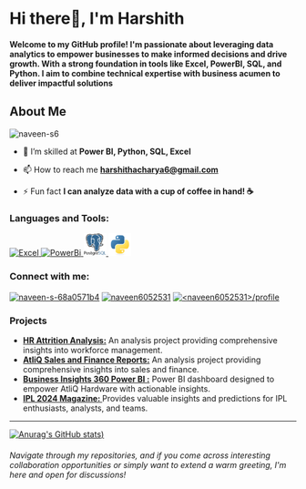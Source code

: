 <h1 style="text-align: left;">Hi there👋, I'm Harshith</h1>

<h4>Welcome to my GitHub profile! I'm passionate about leveraging data analytics to empower businesses to make informed decisions and drive growth. With a strong foundation in tools like Excel, PowerBI, SQL, and Python. I aim to combine technical expertise with business acumen to deliver impactful solutions</h4>

<h2 style="text-align: left;">About Me</h2>

<p align="left"> <img src="https://komarev.com/ghpvc/?username=naveen-s6&label=Profile%20views&color=0e75b6&style=flat" alt="naveen-s6" /> </p>

- 🌱 I’m skilled at **Power BI, Python, SQL, Excel**

- 📫 How to reach me **harshithacharya6@gmail.com**

- ⚡ Fun fact **I can analyze data with a cup of coffee in hand! ☕️**

<h3 align="left">Languages and Tools:</h3>
<p align="left"> <a href="https://www.microsoft.com/en-in/microsoft-365/excel" target="_blank" rel="noreferrer"> <img src="https://cdn1.iconfinder.com/data/icons/famous-brand-apps/100/_-04-512.png" alt="Excel" width="40" height="40"/> </a> 
        <a href="https://powerbi.microsoft.com/en-au/" target="_blank" rel="noreferrer"> <img src="https://logos-world.net/wp-content/uploads/2022/02/Microsoft-Power-BI-Symbol.png" alt="PowerBi" width="40" height="40"/> </a>
  </a> <a href="https://www.postgresql.org" target="_blank" rel="noreferrer"> <img src="https://raw.githubusercontent.com/devicons/devicon/master/icons/postgresql/postgresql-original-wordmark.svg" alt="postgresql" width="40" height="40"/> </a>
  </a> <a href="https://www.python.org" target="_blank" rel="noreferrer"> <img src="https://raw.githubusercontent.com/devicons/devicon/master/icons/python/python-original.svg" alt="python" width="40" height="40"/> </a>
  </a> </p>


<h3 align="left">Connect with me:</h3>
<p align="left">
<a href="https://www.linkedin.com/in/harshithvc/" target="blank"><img align="center" src="https://raw.githubusercontent.com/rahuldkjain/github-profile-readme-generator/master/src/images/icons/Social/linked-in-alt.svg" alt="naveen-s-68a0571b4" height="30" width="40" /></a>
<a href="https://leetcode.com/harshithacharya6/" target="blank"><img align="center" src="https://raw.githubusercontent.com/rahuldkjain/github-profile-readme-generator/master/src/images/icons/Social/leet-code.svg" alt="naveen6052531" height="30" width="40" /></a>
<a href="https://auth.geeksforgeeks.org/user/harshithacharya6" target="blank"><img align="center" src="https://raw.githubusercontent.com/rahuldkjain/github-profile-readme-generator/master/src/images/icons/Social/geeks-for-geeks.svg" alt="<naveen6052531>/profile" height="30" width="40" /></a>
</p>

<h3 align="left">Projects</h3>
<ul>
    <li><strong><a href="https://www.linkedin.com/posts/harshithvc_excel-advancedexcel-dataanalysis-activity-7166869329265803265-QMTT?utm_source=share&utm_medium=member_desktop">HR Attrition Analysis:</a></strong> An analysis project providing comprehensive insights into workforce management.</li>
            <li><strong><a href="https://www.linkedin.com/posts/harshithvc_atliq-hardware-sales-and-finance-analysis-activity-7162633917919875073-EZIn?utm_source=share&utm_medium=member_desktop">AtliQ Sales and Finance Reports:</a></strong> An analysis project providing comprehensive insights into sales and finance.</li>
         <li><strong><a href="https://www.linkedin.com/posts/harshithvc_atliq-hardware-sales-and-finance-analysis-activity-7162633917919875073-EZIn?utm_source=share&utm_medium=member_desktop">Business Insights 360 Power BI
:</a></strong>  Power BI dashboard designed to empower AtliQ Hardware with actionable insights.</li>
         <li><strong><a href="https://www.linkedin.com/posts/harshithvc_powerbi-dataanalytics-codebasicsresumeprojectchallenge-activity-7185541682073874432-5Q-y?utm_source=share&utm_medium=member_desktop">IPL 2024 Magazine: </a></strong> Provides valuable insights and predictions for IPL enthusiasts, analysts, and teams.</li>
</ul>


<hr>

[![Anurag's GitHub stats](https://github-readme-stats.vercel.app/api?username=Harshith-VC&show_icons=true))](https://github.com/Harshith-VC/github-readme-stats&show_icons=true)


<h6>Navigate through my repositories, and if you come across interesting collaboration opportunities or simply want to extend a warm greeting, I'm here and open for discussions! </h6>
